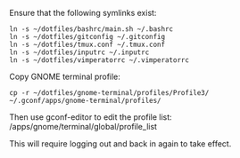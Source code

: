 Ensure that the following symlinks exist:

    ln -s ~/dotfiles/bashrc/main.sh ~/.bashrc
    ln -s ~/dotfiles/gitconfig ~/.gitconfig
    ln -s ~/dotfiles/tmux.conf ~/.tmux.conf
    ln -s ~/dotfiles/inputrc ~/.inputrc
    ln -s ~/dotfiles/vimperatorrc ~/.vimperatorrc

Copy GNOME terminal profile:

    cp -r ~/dotfiles/gnome-terminal/profiles/Profile3/ ~/.gconf/apps/gnome-terminal/profiles/

Then use gconf-editor to edit the profile list: /apps/gnome/terminal/global/profile_list

This will require logging out and back in again to take effect.
